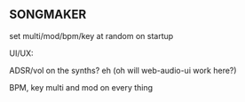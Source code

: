 SONGMAKER
-------------------

set multi/mod/bpm/key at random on startup

UI/UX:

ADSR/vol on the synths? eh
(oh will web-audio-ui work here?)

BPM, key
multi and mod on every thing
